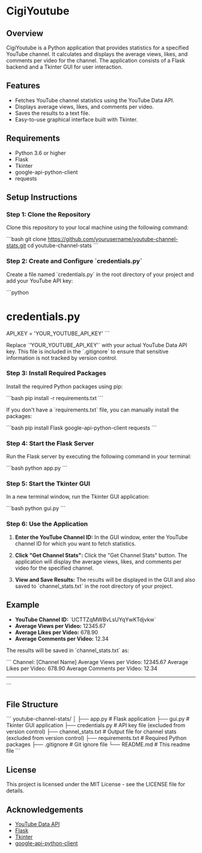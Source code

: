 # CigiYoutube

## Overview

CigiYoutube is a Python application that provides statistics for a specified YouTube channel. It calculates and displays the average views, likes, and comments per video for the channel. The application consists of a Flask backend and a Tkinter GUI for user interaction.

## Features

- Fetches YouTube channel statistics using the YouTube Data API.
- Displays average views, likes, and comments per video.
- Saves the results to a text file.
- Easy-to-use graphical interface built with Tkinter.

## Requirements

- Python 3.6 or higher
- Flask
- Tkinter
- google-api-python-client
- requests

## Setup Instructions

### Step 1: Clone the Repository

Clone this repository to your local machine using the following command:

\`\`\`bash
git clone https://github.com/yourusername/youtube-channel-stats.git
cd youtube-channel-stats
\`\`\`

### Step 2: Create and Configure \`credentials.py\`

Create a file named \`credentials.py\` in the root directory of your project and add your YouTube API key:

\`\`\`python

# credentials.py

API_KEY = 'YOUR_YOUTUBE_API_KEY'
\`\`\`

Replace \`'YOUR_YOUTUBE_API_KEY'\` with your actual YouTube Data API key. This file is included in the \`.gitignore\` to ensure that sensitive information is not tracked by version control.

### Step 3: Install Required Packages

Install the required Python packages using pip:

\`\`\`bash
pip install -r requirements.txt
\`\`\`

If you don't have a \`requirements.txt\` file, you can manually install the packages:

\`\`\`bash
pip install Flask google-api-python-client requests
\`\`\`

### Step 4: Start the Flask Server

Run the Flask server by executing the following command in your terminal:

\`\`\`bash
python app.py
\`\`\`

### Step 5: Start the Tkinter GUI

In a new terminal window, run the Tkinter GUI application:

\`\`\`bash
python gui.py
\`\`\`

### Step 6: Use the Application

1. **Enter the YouTube Channel ID:**
   In the GUI window, enter the YouTube channel ID for which you want to fetch statistics.

2. **Click "Get Channel Stats":**
   Click the "Get Channel Stats" button. The application will display the average views, likes, and comments per video for the specified channel.

3. **View and Save Results:**
   The results will be displayed in the GUI and also saved to \`channel_stats.txt\` in the root directory of your project.

## Example

- **YouTube Channel ID:** \`UCTTZqMWBvLsUYqYwKTdjvkw\`
- **Average Views per Video:** 12345.67
- **Average Likes per Video:** 678.90
- **Average Comments per Video:** 12.34

The results will be saved in \`channel_stats.txt\` as:

\`\`\`
Channel: [Channel Name]
Average Views per Video: 12345.67
Average Likes per Video: 678.90
Average Comments per Video: 12.34

---

\`\`\`

## File Structure

\`\`\`
youtube-channel-stats/
│
├── app.py # Flask application
├── gui.py # Tkinter GUI application
├── credentials.py # API key file (excluded from version control)
├── channel_stats.txt # Output file for channel stats (excluded from version control)
├── requirements.txt # Required Python packages
├── .gitignore # Git ignore file
└── README.md # This readme file
\`\`\`

## License

This project is licensed under the MIT License - see the LICENSE file for details.

## Acknowledgements

- [YouTube Data API](https://developers.google.com/youtube/v3)
- [Flask](https://flask.palletsprojects.com/)
- [Tkinter](https://wiki.python.org/moin/TkInter)
- [google-api-python-client](https://github.com/googleapis/google-api-python-client)

